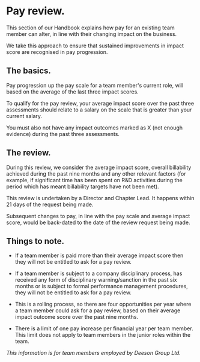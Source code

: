 # Pay review.

This section of our Handbook explains how pay for an existing team member can alter, in line with their changing impact on the business.

We take this approach to ensure that sustained improvements in impact score are recognised in pay progression.

## The basics.

Pay progression up the pay scale for a team member's current role, will based on the average of the last three impact scores. 

To qualify for the pay review, your average impact score over the past three assessments should relate to a salary on the scale that is greater than your current salary. 

You must also not have any impact outcomes marked as X (not enough evidence) during the past three assessments.

## The review.

During this review, we consider the average impact score, overall billability achieved during the past nine months and any other relevant factors (for example, if significant time has been spent on R&D activities during the period which has meant billability targets have not been met). 

This review is undertaken by a Director and Chapter Lead. It happens within 21 days of the request being made. 

Subsequent changes to pay, in line with the pay scale and average impact score, would be back-dated to the date of the review request being made.

## Things to note.

- If a team member is paid more than their average impact score then they will not be entitled to ask for a pay review. 

- If a team member is subject to a company disciplinary process, has received any form of disciplinary warning/sanction in the past six months or is subject to formal performance management procedures, they will not be entitled to ask for a pay review.

- This is a rolling process, so there are four opportunities per year where a team member could ask for a pay review, based on their average impact outcome score over the past nine months. 

- There is a limit of one pay increase per financial year per team member. This limit does not apply to team members in the junior roles within the team. 

_This information is for team members employed by Deeson Group Ltd._